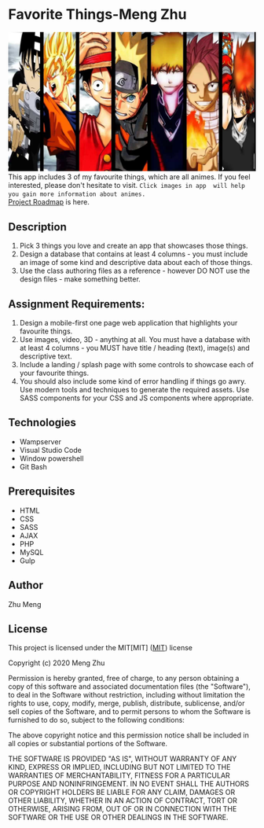 # Favorite Things-Meng Zhu
![header image](/images/anime.jpg " Favorite Things")
This app includes 3 of my favourite things, which are all animes. If you feel interested, please don't hesitate to visit. `Click images in app  will help you gain more information about animes.`<br />
[Project Roadmap](https://docs.google.com/document/d/19yKH5ZlCC6yool7dJxyqPO2xrMJR74GXJphSaDuTTAs/edit) is here.

## Description
1. Pick 3 things you love and create an app that showcases those things. 
2. Design a database that contains at least 4 columns - you must include an image of some kind and descriptive
data about each of those things. 
3. Use the class authoring files as a reference - however DO NOT use the design files - make something better.

## Assignment Requirements:
1. Design a mobile-first one page web application that highlights your favourite things. 
2. Use images, video, 3D - anything at all. You must have a  database with at least 4 columns - you MUST have title / heading (text), image(s) and descriptive text. 
3. Include a landing / splash page with some controls to showcase each of your favourite things. 
4. You should also include some kind of error handling if things go awry. Use modern tools and techniques to generate the required assets. Use SASS components for your CSS and JS components where appropriate.

## Technologies
* Wampserver
* Visual Studio Code
* Window powershell
* Git Bash

## Prerequisites
* HTML
* CSS
* SASS
* AJAX
* PHP
* MySQL
* Gulp
## Author
Zhu Meng

## License
 
This project is licensed under the MIT[MIT]
([MIT](https://choosealicense.com/licenses/mit/)) license

Copyright (c) 2020 Meng Zhu

Permission is hereby granted, free of charge, to any person obtaining a copy of this software and associated documentation files (the "Software"), to deal in the Software without restriction, including without limitation the rights to use, copy, modify, merge, publish, distribute, sublicense, and/or sell copies of the Software, and to permit persons to whom the Software is furnished to do so, subject to the following conditions:

The above copyright notice and this permission notice shall be included in all copies or substantial portions of the Software.

THE SOFTWARE IS PROVIDED "AS IS", WITHOUT WARRANTY OF ANY KIND, EXPRESS OR IMPLIED, INCLUDING BUT NOT LIMITED TO THE WARRANTIES OF MERCHANTABILITY, FITNESS FOR A PARTICULAR PURPOSE AND NONINFRINGEMENT. IN NO EVENT SHALL THE AUTHORS OR COPYRIGHT HOLDERS BE LIABLE FOR ANY CLAIM, DAMAGES OR OTHER LIABILITY, WHETHER IN AN ACTION OF CONTRACT, TORT OR OTHERWISE, ARISING FROM, OUT OF OR IN CONNECTION WITH THE SOFTWARE OR THE USE OR OTHER DEALINGS IN THE SOFTWARE.